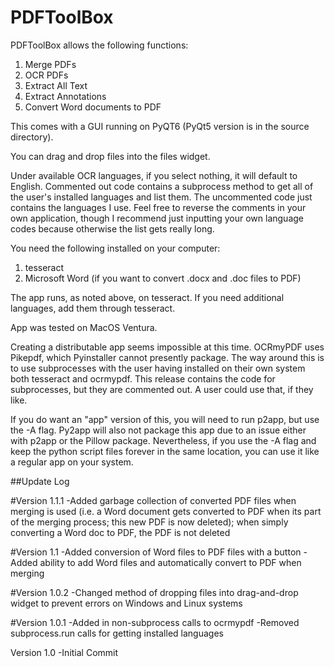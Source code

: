# PDFToolBox

PDFToolBox allows the following functions:

1. Merge PDFs
2. OCR PDFs
3. Extract All Text
4. Extract Annotations
5. Convert Word documents to PDF

This comes with a GUI running on PyQT6 (PyQt5 version is in the source directory).

You can drag and drop files into the files widget.

Under available OCR languages, if you select nothing, it will default to English. Commented out code contains a subprocess method to get all of the user's installed languages and list them. The uncommented code just contains the languages I use. Feel free to reverse the comments in your own application, though I recommend just inputting your own language codes because otherwise the list gets really long.

You need the following installed on your computer:
1. tesseract 
2. Microsoft Word (if you want to convert .docx and .doc files to PDF)

The app runs, as noted above, on tesseract. If you need additional languages, add them through tesseract. 

App was tested on MacOS Ventura. 

Creating a distributable app seems impossible at this time. OCRmyPDF uses Pikepdf, which Pyinstaller cannot presently package. The way around this is to use subprocesses with the user having installed on their own system both tesseract and ocrmypdf. This release contains the code for subprocesses, but they are commented out. A user could use that, if they like.

If you do want an "app" version of this, you will need to run p2app, but use the -A flag. Py2app will also not package this app due to an issue either with p2app or the Pillow package. Nevertheless, if you use the -A flag and keep the python script files forever in the same location, you can use it like a regular app on your system.

##Update Log

#Version 1.1.1
-Added garbage collection of converted PDF files when merging is used (i.e. a Word document gets converted to PDF when its part of the merging process; this new PDF is now deleted); when simply converting a Word doc to PDF, the PDF is not deleted

#Version 1.1
-Added conversion of Word files to PDF files with a button
-Added ability to add Word files and automatically convert to PDF when merging

#Version 1.0.2
-Changed method of dropping files into drag-and-drop widget to prevent errors on Windows and Linux systems

#Version 1.0.1
-Added in non-subprocess calls to ocrmypdf
-Removed subprocess.run calls for getting installed languages

Version 1.0
-Initial Commit
